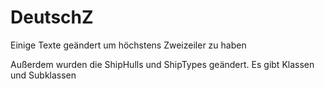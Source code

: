 # DeutschZ
Einige Texte geändert um höchstens Zweizeiler zu haben

Außerdem wurden die ShipHulls und ShipTypes geändert.
Es gibt Klassen und Subklassen
